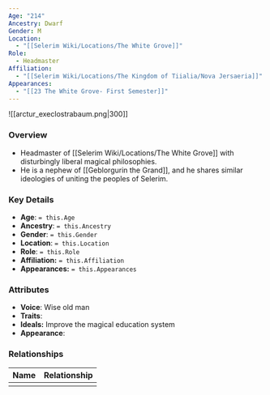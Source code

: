 ```yaml
---
Age: "214"
Ancestry: Dwarf
Gender: M
Location:
  - "[[Selerim Wiki/Locations/The White Grove]]"
Role:
  - Headmaster
Affiliation:
  - "[[Selerim Wiki/Locations/The Kingdom of Tiialia/Nova Jersaeria]]"
Appearances:
  - "[[23 The White Grove- First Semester]]"
---
```


![[arctur_execlostrabaum.png|300]]

### Overview
- Headmaster of [[Selerim Wiki/Locations/The White Grove]] with disturbingly liberal magical philosophies.
- He is a nephew of [[Geblorgurin the Grand]], and he shares similar ideologies of uniting the peoples of Selerim.

### Key Details
- **Age**: `= this.Age`
- **Ancestry**: `= this.Ancestry`
- **Gender**: `= this.Gender`
- **Location**: `= this.Location`
- **Role**: `= this.Role`
- **Affiliation:** `= this.Affiliation`
- **Appearances:** `= this.Appearances`

### Attributes
- **Voice**: Wise old man
- **Traits**: 
- **Ideals:** Improve the magical education system
- **Appearance**: 

### Relationships

| Name | Relationship |
| ---- | ------------ |
|      |              |

